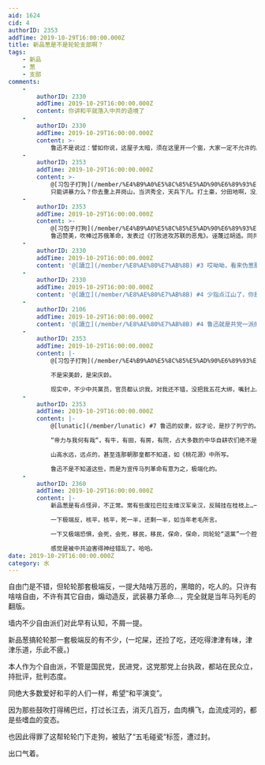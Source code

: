 ```yaml
---
aid: 1624
cid: 4
authorID: 2353
addTime: 2019-10-29T16:00:00.000Z
title: 新品葱是不是轮轮支部啊？
tags:
    - 新品
    - 葱
    - 支部
comments:
    -
        authorID: 2330
        addTime: 2019-10-29T16:00:00.000Z
        content: 你讲和平就落入中共的语境了
    -
        authorID: 2330
        addTime: 2019-10-29T16:00:00.000Z
        content: >-
            鲁迅不是说过：譬如你说，这屋子太暗，须在这里开一个窗，大家一定不允许的。但如果你主张拆掉屋顶，他们就会来调和，愿意开窗了。没有更激烈的主张，他们总连平和的改革也不肯行。
    -
        authorID: 2353
        addTime: 2019-10-29T16:00:00.000Z
        content: >-
            @[习包子打狗](/member/%E4%B9%A0%E5%8C%85%E5%AD%90%E6%89%93%E7%8B%97) #1
            只能讲暴力么？你去重上井岗山，当洪秀全，天兵下凡。打土豪，分田地啊，没人拦你。
    -
        authorID: 2353
        addTime: 2019-10-29T16:00:00.000Z
        content: >-
            @[习包子打狗](/member/%E4%B9%A0%E5%8C%85%E5%AD%90%E6%89%93%E7%8B%97) #2
            鲁迅赞美，吹棒过苏俄革命，发表过《打败进攻苏联的恶鬼》。诬蔑过胡适。同共产国际的特工宋美龄有交往，同一阵营过。
    -
        authorID: 2330
        addTime: 2019-10-29T16:00:00.000Z
        content: '@[讀立](/member/%E8%AE%80%E7%AB%8B) #3 哎呦呦，看来伪葱那帮人封你是封对了'
    -
        authorID: 2330
        addTime: 2019-10-29T16:00:00.000Z
        content: '@[讀立](/member/%E8%AE%80%E7%AB%8B) #4 少指点江山了，你是谁，土共有人认识你，听你的吗？？？'
    -
        authorID: 2106
        addTime: 2019-10-29T16:00:00.000Z
        content: '@[讀立](/member/%E8%AE%80%E7%AB%8B) #4 鲁迅就是共党一派的，不过他的文章的确写得好。'
    -
        authorID: 2353
        addTime: 2019-10-29T16:00:00.000Z
        content: |-
            @[习包子打狗](/member/%E4%B9%A0%E5%8C%85%E5%AD%90%E6%89%93%E7%8B%97) #6

            不是宋美龄，是宋庆龄。

            现实中，不少中共黨员，官员都认识我，对我还不错，没把我五花大绑，嘴封上。
    -
        authorID: 2353
        addTime: 2019-10-29T16:00:00.000Z
        content: |-
            @[lunatic](/member/lunatic) #7 鲁迅的奴隶，奴才论，是抄了列宁的。

            “帝力与我何有哉“，有牛，有田，有房，有院，占大多数的中华自耕农们绝不是奴隶，奴才。

            山高水远，远点的，甚至连那朝那皇都不知道，如《桃花源》中所写。

            鲁迅不是不知道这些，而是为宣传马列革命有意为之，极端化的。
    -
        authorID: 2360
        addTime: 2019-10-29T16:00:00.000Z
        content: |-
            新品葱是有点怪异，不正常。常有些废拉巴拉支维汉军亲汉，反贼挂在桂枝上…一些呓语，颠话。

            一下极端反，核平，核平，死一半，还剩一半，如当年老毛所言。

            一下又极端恐惧，会死，会死，移民，移民，保命，保命，同轮轮“退黨”一个腔调。

            感觉是被中共迫害得神经错乱了。哈哈。
date: 2019-10-29T16:00:00.000Z
category: 水
---
```


自由门是不错，但轮轮那套极端反，一提大陆啥万恶的，黑暗的，吃人的。只许有啥啥自由，不许有其它自由，煽动造反，武装暴力革命…，完全就是当年马列毛的翻版。

墙内不少自由派们对此早有认知，不屑一提。

新品葱搞轮轮那一套极端反的有不少，(一坨屎，还捡了吃，还吃得津津有味，津津乐道，乐此不疲。)

本人作为个自由派，不管是国民党，民进党，这党那党上台执政，都站在民众立，持批评，批判态度。

同绝大多数爱好和平的人们一样，希望“和平演变”。

因为那些鼓吹打得稀巴烂，打过长江去，消灭几百万，血肉横飞，血流成河的，都是些嗜血的变态。

也因此得罪了这帮轮轮门下走狗，被贴了“五毛碰瓷“标签，遭过封。

出口气着。
